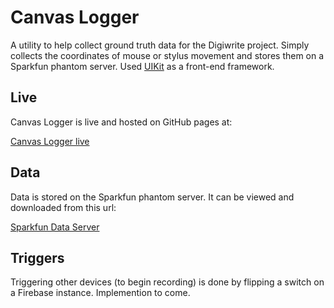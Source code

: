 # Canvas Logger
A utility to help collect ground truth data for the Digiwrite project.  Simply collects the coordinates of mouse or stylus movement and stores them on a Sparkfun phantom server.  Used [UIKit](http://getuikit.com/) as a front-end framework.

## Live
Canvas Logger is live and hosted on GitHub pages at:

[Canvas Logger live](https://lichard49.github.io/canvas-logger)

## Data
Data is stored on the Sparkfun phantom server.  It can be viewed and downloaded from this url:

[Sparkfun Data Server](https://data.sparkfun.com/streams/n1mannrNXET6NM00Zzqj)

## Triggers
Triggering other devices (to begin recording) is done by flipping a switch on a Firebase instance.  Implemention to come.
